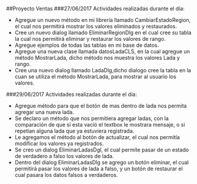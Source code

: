 ##Proyecto Ventas
###27/06/2017
Actividades realizadas durante el día:

* Agregue un nuevo método en mi librería llamado CambiarEstadoRegion, el cual nos permitirá mostrar los valores eliminados y restaurados.
* Cree un nuevo dialog llamado EliminarRegionDlg en el cual cree su tabla la cual nos permitirá eliminar y restaurar los valores de rango.
* Agregue ejemplos de todas las tablas en mi base de datos.
* Agregue una nueva clase llamada datosLadaCLS, en la cual agregue un método MostrarLada, dicho método nos muestra los valores Lada y rango.
* Cree una nuevo dialog llamado LadaDlg,dicho dialogo cree la tabla en la cuan se utiliza el método MostrarLada, para mostrar al usuario los valores.

###29/06/2017
Actividades realizadas durante el día:

* Agregue método para que el botón de mas dentro de lada nos permita agregar una nueva lada.
* Se declaro un método que nos permitiera agregar ladas, con la comparación de que si esta vació el textbox le mostrara mensaje, o si repetían alguna lada que ya estuviera registrada.
* Le agregamos el método al botón de actualizar, el cual nos permitía modificar los valores ya registrados.  
* Se creo un dialog EliminarLadasDgl, el cual permite pasar de un estado de verdadero a falso los valores de lada.
* Dentro del dialog EliminarLadasDlg se agrego un botón eliminar, el cual permitirá pasar los valores de lada a falso, y un botón de restaurar el cual pasara los datos falsos a verdaderos.
